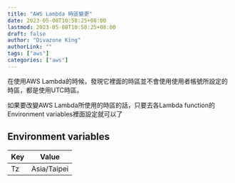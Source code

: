 ```yaml
---
title: "AWS Lambda 時區變更"
date: 2023-05-08T10:58:25+08:00
lastmod: 2023-05-08T10:58:25+08:00
draft: false
author: "Divazone King"
authorLink: ""
tags: ["aws"]
categories: ["aws"]
---
```


在使用AWS Lambda的時候，發現它裡面的時區並不會使用使用者帳號所設定的時區，都是使用UTC時區。

如果要改變AWS Lambda所使用的時區的話，只要去各Lambda function的Environment variables裡面設定就可以了

## Environment variables
| Key | Value | 
| -------- | -------- |
| Tz    | Asia/Taipei     |
